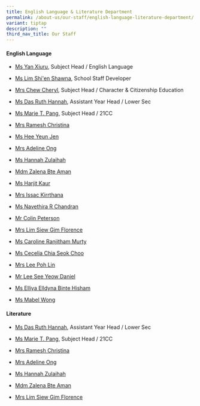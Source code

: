 ```yaml
---
title: English Language & Literature Department
permalink: /about-us/our-staff/english-language-literature-department/
variant: tiptap
description: ""
third_nav_title: Our Staff
---
```

<h4><strong>English Language</strong></h4>
<ul data-tight="true" class="tight">
<li>
<p><a href="mailto:yan_xiuru@moe.edu.sg" rel="noopener nofollow" target="_blank">Ms Yan Xiuru</a>,
Subject Head / English Language</p>
</li>
<li>
<p><a href="mailto:lim_shi_en_shawna@moe.edu.sg" rel="noopener nofollow" target="_blank">Ms Lim Shi'en Shawna</a>,
School Staff Developer</p>
</li>
<li>
<p><a href="mailto:tan_jue_ling_cheryl@moe.edu.sg" rel="noopener nofollow" target="_blank">Mrs Chew Cheryl</a>,
Subject Head / Character &amp; Citizenship Education</p>
</li>
<li>
<p><a href="mailto:das_ruth_hannah@moe.edu.sg" rel="noopener nofollow" target="_blank">Ms Das Ruth Hannah</a>,
Assistant Year Head / Lower Sec</p>
</li>
<li>
<p><a href="mailto:pang_li_en_marie-therese@moe.edu.sg" rel="noopener nofollow" target="_blank">Ms Marie T. Pang</a>,
Subject Head / 21CC</p>
</li>
<li>
<p><a href="mailto:ramesh_maria_christina@moe.edu.sg" rel="noopener nofollow" target="_blank">Mrs Ramesh Christina</a>
</p>
</li>
<li>
<p><a href="mailto:hee_yeun_jen@moe.edu.sg" rel="noopener nofollow" target="_blank">Ms Hee Yeun Jen</a>
</p>
</li>
<li>
<p><a href="mailto:ng_su_mei_adeline@moe.edu.sg" rel="noopener nofollow" target="_blank">Mrs Adeline Ong</a>
</p>
</li>
<li>
<p><a href="mailto:hannah_zulaihah_gwynne@schools.gov.sg" rel="noopener nofollow" target="_blank">Ms Hannah Zulaihah</a>
</p>
</li>
<li>
<p><a href="mailto:zalena_aman@moe.edu.sg" rel="noopener nofollow" target="_blank">Mdm Zalena Bte Aman</a>
</p>
</li>
<li>
<p><a href="mailto:harjit_kaur_mindar_singh@moe.edu.sg" rel="noopener nofollow" target="_blank">Ms Harjit Kaur</a>
</p>
</li>
<li>
<p><a href="mailto:kirrthana_krishnamoorthy@schools.gov.sg" rel="noopener nofollow" target="_blank">Mrs Issac Kirrthana</a>
</p>
</li>
<li>
<p><a href="mailto:navethira_r_chandran@moe.edu.sg" rel="noopener nofollow" target="_blank">Ms Navethira R Chandran</a>
</p>
</li>
<li>
<p><a href="mailto:peterson_ramsay_colin@moe.edu.sg" rel="noopener nofollow" target="_blank">Mr Colin Peterson</a>
</p>
</li>
<li>
<p><a href="mailto:lim_siew_gim_florence@moe.edu.sg" rel="noopener nofollow" target="_blank">Mrs Lim Siew Gim Florence</a>
</p>
</li>
<li>
<p><a href="mailto:caroline_ranjitham_murty@moe.edu.sg" rel="noopener nofollow" target="_blank">Ms Caroline Ranjitham Murty</a>
</p>
</li>
<li>
<p><a href="mailto:cecilia_chia_seok_choo_a@moe.edu.sg" rel="noopener nofollow" target="_blank">Ms Cecelia Chia Seok Choo</a>
</p>
</li>
<li>
<p><a href="mailto:lee_poh_lin_nee@moe.edu.sg" rel="noopener nofollow" target="_blank">Mrs Lee Poh Lin</a>
</p>
</li>
<li>
<p><a href="mailto:lee_see_yeow_daniel@moe.edu.sg" rel="noopener nofollow" target="_blank">Mr Lee See Yeow Daniel</a>
</p>
</li>
<li>
<p><a href="mailto:elliya_elldyna_hisham@moe.edu.sg" rel="noopener nofollow" target="_blank">Ms Elliya Elldyna Binte Hisham</a>
</p>
</li>
<li>
<p><a href="mailto:wong_xin_yuan_mabel@moe.edu.sg" rel="noopener nofollow" target="_blank">Ms Mabel Wong</a>
</p>
</li>
</ul>
<h4><strong>Literature</strong></h4>
<ul data-tight="true" class="tight">
<li>
<p><a href="mailto:das_ruth_hannah@moe.edu.sg" rel="noopener nofollow" target="_blank">Ms Das Ruth Hannah</a>,
Assistant Year Head / Lower Sec</p>
</li>
<li>
<p><a href="mailto:pang_li_en_marie-therese@moe.edu.sg" rel="noopener nofollow" target="_blank">Ms Marie T. Pang</a>,
Subject Head / 21CC</p>
</li>
<li>
<p><a href="mailto:ramesh_maria_christina@moe.edu.sg" rel="noopener nofollow" target="_blank">Mrs Ramesh Christina</a>
</p>
</li>
<li>
<p><a href="mailto:ng_su_mei_adeline@moe.edu.sg" rel="noopener nofollow" target="_blank">Mrs Adeline Ong</a>
</p>
</li>
<li>
<p><a href="mailto:hannah_zulaihah_gwynne@schools.gov.sg" rel="noopener nofollow" target="_blank">Ms Hannah Zulaihah</a>
</p>
</li>
<li>
<p><a href="mailto:zalena_aman@moe.edu.sg" rel="noopener nofollow" target="_blank">Mdm Zalena Bte Aman</a>
</p>
</li>
<li>
<p><a href="mailto:lim_siew_gim_florence@moe.edu.sg" rel="noopener nofollow" target="_blank">Mrs Lim Siew Gim Florence</a>
</p>
</li>
</ul>
<p></p>